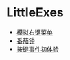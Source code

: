 # LittleExes

- [模拟右键菜单](https://wseven7677.github.io/LittleExes/rightClickMenu.html)
- [番茄钟](https://wseven7677.github.io/LittleExes/tmtClock.html)
- [按键事件初体验](https://wseven7677.github.io/LittleExes/keyPractise.html)
